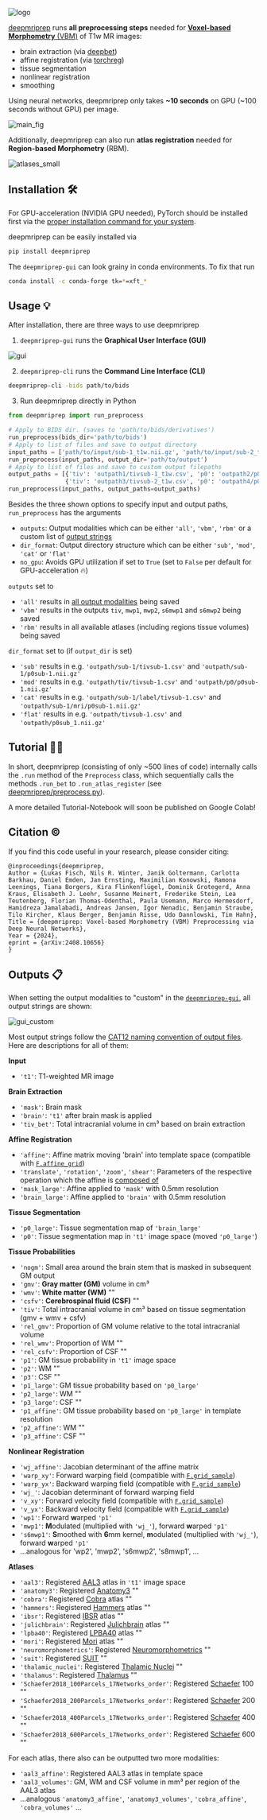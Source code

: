 ![logo](https://github.com/user-attachments/assets/bbd01efd-ba71-4504-a085-909b28366de4)

[deepmriprep](https://arxiv.org/abs/2408.10656) runs **all preprocessing steps** needed for [**Voxel-based Morphometry** (VBM)](https://www.sciencedirect.com/science/article/pii/S1053811900905822) of T1w MR images:

- brain extraction (via [deepbet](https://github.com/wwu-mmll/deepbet))
- affine registration (via [torchreg](https://github.com/codingfisch/torchreg))
- tissue segmentation
- nonlinear registration
- smoothing

Using neural networks, deepmriprep only takes **~10 seconds** on GPU (~100 seconds without GPU) per image.

![main_fig](https://github.com/user-attachments/assets/f6dfd6a7-63c4-48d0-9477-af5c30b607cd)

Additionally, deepmriprep can also run **atlas registration** needed for **Region-based Morphometry** (RBM).

![atlases_small](https://github.com/user-attachments/assets/fc26fd66-b074-4900-9035-c8bc49f16346)

## Installation 🛠️
For GPU-acceleration (NVIDIA GPU needed), PyTorch should be installed first via the [proper installation command for your system](https://pytorch.org/get-started/locally).

deepmriprep can be easily installed via
```bash
pip install deepmriprep
```

The `deepmriprep-gui` can look grainy in conda environments. To fix that run 
```bash
conda install -c conda-forge tk=*=xft_*
```

## Usage 💡
After installation, there are three ways to use deepmriprep
1. `deepmriprep-gui` runs the **Graphical User Interface (GUI)**

![gui](https://github.com/user-attachments/assets/def9fce5-b1b4-4dbf-9fb3-41dcccb03144)

2. `deepmriprep-cli` runs the **Command Line Interface (CLI)**

```bash
deepmriprep-cli -bids path/to/bids
```

3. Run deepmriprep directly in Python

```python
from deepmriprep import run_preprocess

# Apply to BIDS dir. (saves to 'path/to/bids/derivatives')
run_preprocess(bids_dir='path/to/bids')
# Apply to list of files and save to output directory
input_paths = ['path/to/input/sub-1_t1w.nii.gz', 'path/to/input/sub-2_t1w.nii.gz']
run_preprocess(input_paths, output_dir='path/to/output')
# Apply to list of files and save to custom output filepaths
output_paths = [{'tiv': 'outpath1/tivsub-1_t1w.csv', 'p0': 'outpath2/p0sub-1_t1w.nii'},
                {'tiv': 'outpath3/tivsub-2_t1w.csv', 'p0': 'outpath4/p0sub-2_t1w.nii'}]
run_preprocess(input_paths, output_paths=output_paths)
```

Besides the three shown options to specify input and output paths, `run_preprocess` has the arguments

- `outputs`: Output modalities which can be either `'all'`, `'vbm'`, `'rbm'` or a custom list of [output strings](https://github.com/codingfisch/deepmriprep_beta?tab=readme-ov-file#outputs-)
- `dir_format`: Output directory structure which can be either `'sub'`, `'mod'`, `'cat'` or `'flat'`
- `no_gpu`: Avoids GPU utilization if set to `True` (set to `False` per default for GPU-acceleration 🔥)

`outputs` set to
- `'all'` results in [all output modalities](https://github.com/codingfisch/deepmriprep_beta?tab=readme-ov-file#outputs-) being saved
- `'vbm'` results in the outputs `tiv`, `mwp1`, `mwp2`, `s6mwp1` and `s6mwp2` being saved
- `'rbm'` results in all available atlases (including regions tissue volumes) being saved

`dir_format` set to (if `output_dir` is set)
- `'sub'` results in e.g. `'outpath/sub-1/tivsub-1.csv'` and `'outpath/sub-1/p0sub-1.nii.gz'`
- `'mod'` results in e.g. `'outpath/tiv/tivsub-1.csv'` and `'outpath/p0/p0sub-1.nii.gz'`
- `'cat'` results in e.g. `'outpath/sub-1/label/tivsub-1.csv'` and `'outpath/sub-1/mri/p0sub-1.nii.gz'`
- `'flat'` results in e.g. `'outpath/tivsub-1.csv'` and `'outpath/p0sub_1.nii.gz'`

## Tutorial 🧑‍🏫
In short, deepmriprep (consisting of only ~500 lines of code) internally calls the `.run` method of the `Preprocess` class, which sequentially calls the methods `.run_bet` to `.run_atlas_register` (see [deepmriprep/preprocess.py](https://github.com/wwu-mmll/deepmriprep/blob/main/deepmriprep/preprocess.py#L132)).

A more detailed Tutorial-Notebook will soon be published on Google Colab!

## Citation ©️
If you find this code useful in your research, please consider citing:

    @inproceedings{deepmriprep,
    Author = {Lukas Fisch, Nils R. Winter, Janik Goltermann, Carlotta Barkhau, Daniel Emden, Jan Ernsting, Maximilian Konowski, Ramona Leenings, Tiana Borgers, Kira Flinkenflügel, Dominik Grotegerd, Anna Kraus, Elisabeth J. Leehr, Susanne Meinert, Frederike Stein, Lea Teutenberg, Florian Thomas-Odenthal, Paula Usemann, Marco Hermesdorf, Hamidreza Jamalabadi, Andreas Jansen, Igor Nenadic, Benjamin Straube, Tilo Kircher, Klaus Berger, Benjamin Risse, Udo Dannlowski, Tim Hahn},
    Title = {deepmriprep: Voxel-based Morphometry (VBM) Preprocessing via Deep Neural Networks},
    Year = {2024},
    eprint = {arXiv:2408.10656}
    }
    
## Outputs 📋
When setting the output modalities to "custom" in the [`deepmriprep-gui`](https://github.com/wwu-mmll/deepmriprep?tab=readme-ov-file#usage-), all output strings are shown:

![gui_custom](https://github.com/user-attachments/assets/b0cc4991-30a5-427a-9aa7-79f6449436fb)

Most output strings follow the [CAT12 naming convention of output files](https://neuro-jena.github.io/cat12-help/#naming). Here are descriptions for all of them:

**Input**
- `'t1'`: T1-weighted MR image

**Brain Extraction**
- `'mask'`: Brain mask
- `'brain'`: `'t1'` after brain mask is applied
- `'tiv_bet'`: Total intracranial volume in cm³ based on brain extraction

**Affine Registration**
- `'affine'`: Affine matrix moving 'brain' into template space (compatible with [`F.affine_grid`](https://pytorch.org/docs/stable/generated/torch.nn.functional.affine_grid.html))
- `'translate'`, `'rotation'`, `'zoom'`, `'shear'`: Parameters of the respective operation which the affine is [composed of](https://github.com/codingfisch/torchreg/blob/main/torchreg/affine.py#L83)
- `'mask_large'`: Affine applied to `'mask'` with 0.5mm resolution
- `'brain_large'`: Affine applied to `'brain'` with 0.5mm resolution

**Tissue Segmentation**
- `'p0_large'`: Tissue segmentation map of `'brain_large'`
- `'p0'`: Tissue segmentation map in `'t1'` image space (moved `'p0_large'`)

**Tissue Probabilities**
- `'nogm'`: Small area around the brain stem that is masked in subsequent GM output
- `'gmv'`: **Gray matter (GM)** volume in cm³
- `'wmv'`: **White matter (WM)** ""
- `'csfv'`: **Cerebrospinal fluid (CSF)** ""
- `'tiv'`: Total intracranial volume in cm³ based on tissue segmentation (gmv + wmv + csfv)
- `'rel_gmv'`: Proportion of GM volume relative to the total intracranial volume
- `'rel_wmv'`: Proportion of WM ""
- `'rel_csfv'`: Proportion of CSF ""
- `'p1'`: GM tissue probability in `'t1'` image space
- `'p2'`: WM ""
- `'p3'`: CSF ""
- `'p1_large'`: GM tissue probability based on `'p0_large'`
- `'p2_large'`: WM ""
- `'p3_large'`: CSF ""
- `'p1_affine'`: GM tissue probability based on `'p0_large'` in template resolution
- `'p2_affine'`: WM ""
- `'p3_affine'`: CSF ""

**Nonlinear Registration**
- `'wj_affine'`: Jacobian determinant of the affine matrix
- `'warp_xy'`: Forward warping field (compatible with [`F.grid_sample`](https://pytorch.org/docs/stable/generated/torch.nn.functional.affine_grid.html))
- `'warp_yx'`: Backward warping field (compatible with [`F.grid_sample`](https://pytorch.org/docs/stable/generated/torch.nn.functional.affine_grid.html))
- `'wj_'`: Jacobian determinant of forward warping field
- `'v_xy'`: Forward velocity field (compatible with [`F.grid_sample`](https://pytorch.org/docs/stable/generated/torch.nn.functional.affine_grid.html))
- `'v_yx'`: Backward velocity field (compatible with [`F.grid_sample`](https://pytorch.org/docs/stable/generated/torch.nn.functional.affine_grid.html))
- `'wp1'`: Forward **w**arped `'p1'`
- `'mwp1'`: **M**odulated (multiplied with `'wj_'`), forward **w**arped `'p1'`
- `'s6mwp1'`: **S**moothed with **6**mm kernel, **m**odulated (multiplied with `'wj_'`), forward **w**arped `'p1'`
- ...analogous for 'wp2', 'mwp2', 's6mwp2', 's8mwp1', ...

**Atlases**
- `'aal3'`: Registered [AAL3](https://www.sciencedirect.com/science/article/pii/S1053811919307803) atlas in `'t1'` image space
- `'anatomy3'`: Registered [Anatomy3](https://www.sciencedirect.com/science/article/pii/S105381190400792X?via%3Dihub) ""
- `'cobra'`: Registered [Cobra](https://www.sciencedirect.com/science/article/pii/S1053811913001237) atlas ""
- `'hammers'`: Registered [Hammers](https://www.sciencedirect.com/science/article/pii/S1053811907010634?via%3Dihub) atlas ""
- `'ibsr'`: Registered [IBSR](https://ieeexplore.ieee.org/abstract/document/5977031) atlas ""
- `'julichbrain'`: Registered [Julichbrain](https://www.science.org/doi/10.1126/science.abb4588) atlas ""
- `'lpba40'`: Registered [LPBA40](https://www.sciencedirect.com/science/article/pii/S1053811907008099?via%3Dihub) atlas ""
- `'mori'`: Registered [Mori](https://www.sciencedirect.com/science/article/pii/S1053811909000093?via%3Dihub) atlas ""
- `'neuromorphometrics'`: Registered [Neuromorphometrics](http://www.neuromorphometrics.com/) ""
- `'suit'`: Registered [SUIT](https://www.sciencedirect.com/science/article/pii/S1053811909000809) ""
- `'thalamic_nuclei'`: Registered [Thalamic Nuclei](https://www.nature.com/articles/s41597-021-01062-y) ""
- `'thalamus'`: Registered [Thalamus](https://www.nature.com/articles/sdata2018270) ""
- `'Schaefer2018_100Parcels_17Networks_order'`: Registered [Schaefer](https://academic.oup.com/cercor/article/28/9/3095/3978804?login=true) 100 ""
- `'Schaefer2018_200Parcels_17Networks_order'`: Registered [Schaefer](https://academic.oup.com/cercor/article/28/9/3095/3978804?login=true) 200 ""
- `'Schaefer2018_400Parcels_17Networks_order'`: Registered [Schaefer](https://academic.oup.com/cercor/article/28/9/3095/3978804?login=true) 400 ""
- `'Schaefer2018_600Parcels_17Networks_order'`: Registered [Schaefer](https://academic.oup.com/cercor/article/28/9/3095/3978804?login=true) 600 ""

For each atlas, there also can be outputted two more modalities:
- `'aal3_affine'`: Registered AAL3 atlas in template space
- `'aal3_volumes'`: GM, WM and CSF volume in mm³ per region of the AAL3 atlas
- ...analogous `'anatomy3_affine'`, `'anatomy3_volumes'`, `'cobra_affine'`, `'cobra_volumes'` ...
